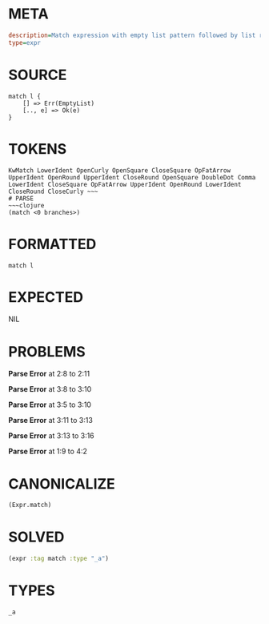 # META
~~~ini
description=Match expression with empty list pattern followed by list rest pattern (segfault regression test)
type=expr
~~~
# SOURCE
~~~roc
match l {
    [] => Err(EmptyList)
    [.., e] => Ok(e)
}
~~~
# TOKENS
~~~text
KwMatch LowerIdent OpenCurly OpenSquare CloseSquare OpFatArrow UpperIdent OpenRound UpperIdent CloseRound OpenSquare DoubleDot Comma LowerIdent CloseSquare OpFatArrow UpperIdent OpenRound LowerIdent CloseRound CloseCurly ~~~
# PARSE
~~~clojure
(match <0 branches>)
~~~
# FORMATTED
~~~roc
match l
~~~
# EXPECTED
NIL
# PROBLEMS
**Parse Error**
at 2:8 to 2:11

**Parse Error**
at 3:8 to 3:10

**Parse Error**
at 3:5 to 3:10

**Parse Error**
at 3:11 to 3:13

**Parse Error**
at 3:13 to 3:16

**Parse Error**
at 1:9 to 4:2

# CANONICALIZE
~~~clojure
(Expr.match)
~~~
# SOLVED
~~~clojure
(expr :tag match :type "_a")
~~~
# TYPES
~~~roc
_a
~~~
